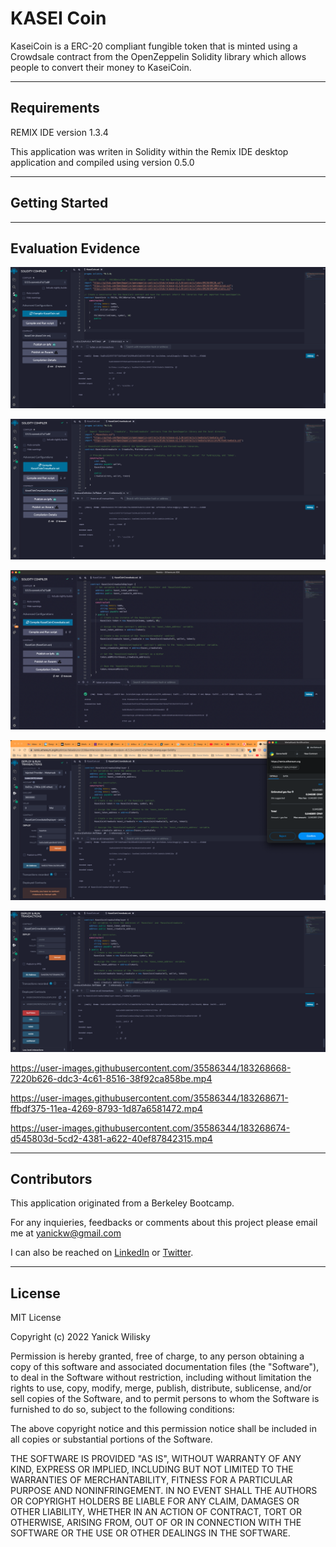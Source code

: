 # KASEI Coin

KaseiCoin is a ERC-20 compliant fungible token that is minted using a Crowdsale contract from the OpenZeppelin Solidity library which allows people to convert their money to KaseiCoin.

---

## Requirements

REMIX IDE version 1.3.4

This application was writen in Solidity within the Remix IDE desktop application and compiled using version 0.5.0

---

## Getting Started

---

## Evaluation Evidence

![setAccount](./Evaluation_Evidence/01_KaseiCoin_Compiled.png)

![setAccount](./Evaluation_Evidence/02_KaseiCoinCrowdsale_Compiled.png)

![setAccount](./Evaluation_Evidence/03_KaseiCoinCrowdsaleDeployer_Compiled.png)

![setAccount](./Evaluation_Evidence/04_KaseiCoin_CrowdsaleDeployer_Deploy.png)

![setAccount](./Evaluation_Evidence/05_KaseiCoin_Crowdsale_Deploy.png)




https://user-images.githubusercontent.com/35586344/183268668-7220b626-ddc3-4c61-8516-38f92ca858be.mp4



https://user-images.githubusercontent.com/35586344/183268671-ffbdf375-11ea-4269-8793-1d87a6581472.mp4



https://user-images.githubusercontent.com/35586344/183268674-d545803d-5cd2-4381-a622-40ef87842315.mp4


---

## Contributors

This application originated from a Berkeley Bootcamp.

For any inquieries, feedbacks or comments about this project please email me at  [yanickw@gmail.com](mailto:yanickw@gmail.com)

I can also be reached on  [LinkedIn](https://www.linkedin.com/in/yanickwilisky/)  or  [Twitter](https://twitter.com/yanickwilisky).

---

## License

MIT License

Copyright (c) 2022 Yanick Wilisky

Permission is hereby granted, free of charge, to any person obtaining a copy of this software and associated documentation files (the "Software"), to deal in the Software without restriction, including without limitation the rights to use, copy, modify, merge, publish, distribute, sublicense, and/or sell copies of the Software, and to permit persons to whom the Software is furnished to do so, subject to the following conditions:

The above copyright notice and this permission notice shall be included in all copies or substantial portions of the Software.

THE SOFTWARE IS PROVIDED "AS IS", WITHOUT WARRANTY OF ANY KIND, EXPRESS OR IMPLIED, INCLUDING BUT NOT LIMITED TO THE WARRANTIES OF MERCHANTABILITY, FITNESS FOR A PARTICULAR PURPOSE AND NONINFRINGEMENT. IN NO EVENT SHALL THE AUTHORS OR COPYRIGHT HOLDERS BE LIABLE FOR ANY CLAIM, DAMAGES OR OTHER LIABILITY, WHETHER IN AN ACTION OF CONTRACT, TORT OR OTHERWISE, ARISING FROM, OUT OF OR IN CONNECTION WITH THE SOFTWARE OR THE USE OR OTHER DEALINGS IN THE SOFTWARE.
